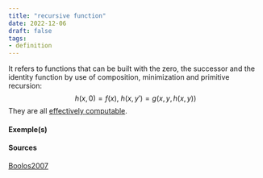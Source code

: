 ```yaml
---
title: "recursive function"
date: 2022-12-06
draft: false
tags:
- definition
---
```


It refers to functions that can be built with the zero, the successor and the identity function by use of composition, minimization and primitive recursion: $$h(x,0)=f(x), \ h(x,y')=g(x,y,h(x,y))$$
They are all [effectively computable](definition/effectively%20computable.md). 

#### Exemple(s) 

#### Sources 

[Boolos2007](reference/Boolos2007.md)
